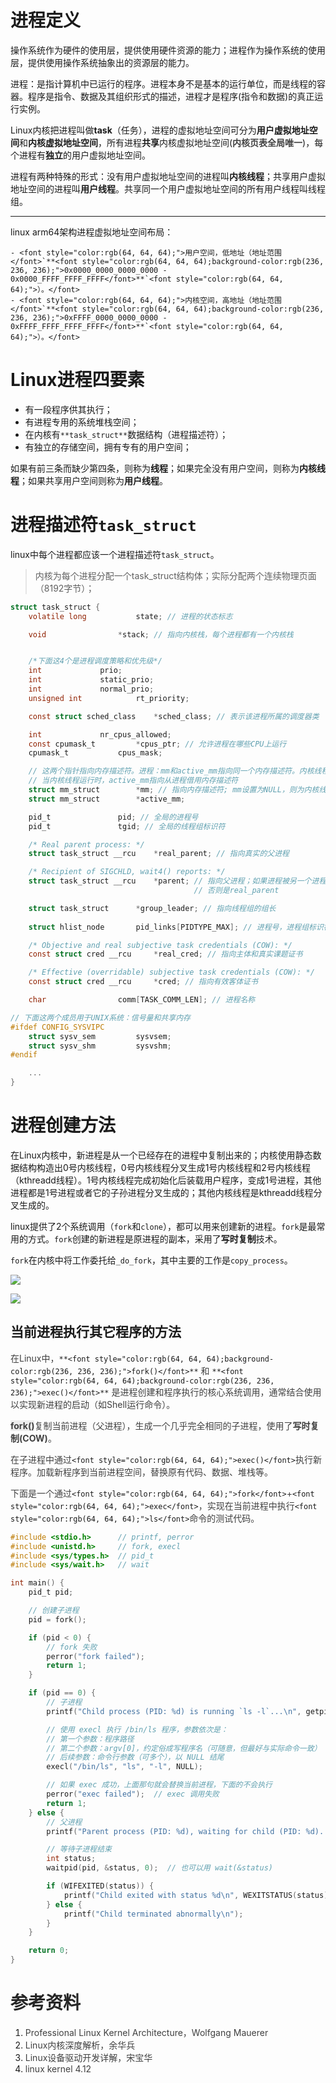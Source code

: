 # 进程定义
操作系统作为硬件的使用层，提供使用硬件资源的能力；进程作为操作系统的使用层，提供使用操作系统抽象出的资源层的能力。

进程：是指计算机中已运行的程序。进程本身不是基本的运行单位，而是线程的容器。程序是指令、数据及其组织形式的描述，进程才是程序(指令和数据)的真正运行实例。

Linux内核把进程叫做**task**（任务），进程的虚拟地址空间可分为**用户虚拟地址空间**和**内核虚拟地址空间**，所有进程**共享**内核虚拟地址空间(**<font style="color:rgb(64, 64, 64);">内核页表全局唯一</font>**)，每个进程有**独立**的用户虚拟地址空间。

进程有两种特殊的形式：没有用户虚拟地址空间的进程叫**内核线程**；共享用户虚拟地址空间的进程叫**用户线程**。共享同一个用户虚拟地址空间的所有用户线程叫线程组。

---

linux arm64架构进程虚拟地址空间布局：

    - <font style="color:rgb(64, 64, 64);">用户空间，低地址（地址范围 </font>`**<font style="color:rgb(64, 64, 64);background-color:rgb(236, 236, 236);">0x0000_0000_0000_0000 - 0x0000_FFFF_FFFF_FFFF</font>**`<font style="color:rgb(64, 64, 64);">）。</font>
    - <font style="color:rgb(64, 64, 64);">内核空间，高地址（地址范围 </font>`**<font style="color:rgb(64, 64, 64);background-color:rgb(236, 236, 236);">0xFFFF_0000_0000_0000 - 0xFFFF_FFFF_FFFF_FFFF</font>**`<font style="color:rgb(64, 64, 64);">）。</font>

# Linux进程四要素
+ 有一段程序供其执行；
+ 有进程专用的系统堆栈空间；
+ 在内核有`**task_struct**`数据结构（进程描述符）；
+ 有独立的存储空间，拥有专有的用户空间；

如果有前三条而缺少第四条，则称为**线程**；如果完全没有用户空间，则称为**内核线程**；如果共享用户空间则称为**用户线程**。

# 进程描述符`task_struct`
linux中每个进程都应该一个进程描述符`task_struct`。

> 内核为每个进程分配一个task_struct结构体；实际分配两个连续物理页面（8192字节）；
>

```c
struct task_struct {
    volatile long			state; // 进程的状态标志

    void				*stack; // 指向内核栈，每个进程都有一个内核栈


	/*下面这4个是进程调度策略和优先级*/
	int				prio;
	int				static_prio;
	int				normal_prio;
	unsigned int			rt_priority;

    const struct sched_class	*sched_class; // 表示该进程所属的调度器类

	int				nr_cpus_allowed;
	const cpumask_t			*cpus_ptr; // 允许进程在哪些CPU上运行
	cpumask_t			cpus_mask;

	// 这两个指针指向内存描述符。进程：mm和active_mm指向同一个内存描述符。内核线程：mm是空指针，
	// 当内核线程运行时，active_mm指向从进程借用内存描述符
	struct mm_struct		*mm; // 指向内存描述符; mm设置为NULL，则为内核线程
	struct mm_struct		*active_mm;

	pid_t				pid; // 全局的进程号
	pid_t				tgid; // 全局的线程组标识符

	/* Real parent process: */
	struct task_struct __rcu	*real_parent; // 指向真实的父进程

	/* Recipient of SIGCHLD, wait4() reports: */
	struct task_struct __rcu	*parent; // 指向父进程；如果进程被另一个进程使用系统调用跟踪，那么父进程是跟踪进程；
                                         // 否则是real_parent

	struct task_struct		*group_leader; // 指向线程组的组长
    
	struct hlist_node		pid_links[PIDTYPE_MAX]; // 进程号，进程组标识符和会话标识符

	/* Objective and real subjective task credentials (COW): */
	const struct cred __rcu		*real_cred; // 指向主体和真实课题证书

	/* Effective (overridable) subjective task credentials (COW): */
	const struct cred __rcu		*cred; // 指向有效客体证书

	char				comm[TASK_COMM_LEN]; // 进程名称

// 下面这两个成员用于UNIX系统：信号量和共享内存
#ifdef CONFIG_SYSVIPC
	struct sysv_sem			sysvsem;
	struct sysv_shm			sysvshm;
#endif

    ...
}
```

# 进程创建方法
在Linux内核中，新进程是从一个已经存在的进程中复制出来的；内核使用静态数据结构构造出0号内核线程，0号内核线程分叉生成1号内核线程和2号内核线程（kthreadd线程）。1号内核线程完成初始化后装载用户程序，变成1号进程，其他进程都是1号进程或者它的子孙进程分叉生成的；其他内核线程是kthreadd线程分叉生成的。



linux提供了2个系统调用（`fork`和`clone`），都可以用来创建新的进程。`fork`是最常用的方式。`fork`创建的新进程是原进程的副本，采用了**写时复制**技术。

`fork`在内核中将工作委托给`_do_fork`，其中主要的工作是`copy_process`。

![](https://cdn.nlark.com/yuque/0/2022/png/756577/1652062488997-bb8af4d8-771a-4723-8c6d-f2457069a673.png?x-oss-process=image%2Fformat%2Cwebp)

![](https://cdn.nlark.com/yuque/0/2022/png/756577/1652062591793-d935020e-d8f9-4b16-b5fa-225282006fe3.png?x-oss-process=image%2Fformat%2Cwebp)

## 当前进程执行其它程序的方法
<font style="color:rgb(64, 64, 64);">在Linux中，</font>`**<font style="color:rgb(64, 64, 64);background-color:rgb(236, 236, 236);">fork()</font>**`<font style="color:rgb(64, 64, 64);"> 和 </font>`**<font style="color:rgb(64, 64, 64);background-color:rgb(236, 236, 236);">exec()</font>**`<font style="color:rgb(64, 64, 64);"> 是进程创建和程序执行的核心系统调用，通常结合使用以实现新进程的启动（如Shell运行命令）。</font>

**<font style="color:rgb(64, 64, 64);background-color:rgb(236, 236, 236);">fork()</font>**<font style="color:rgb(64, 64, 64);">复制当前进程（父进程），生成一个几乎完全相同的子进程，使用了</font>**<font style="color:rgb(64, 64, 64);">写时复制(COW)</font>**<font style="color:rgb(64, 64, 64);">。</font>

<font style="color:rgb(64, 64, 64);">在子进程中通过</font>`<font style="color:rgb(64, 64, 64);">exec()</font>`<font style="color:rgb(64, 64, 64);">执行新程序。加载新程序到当前进程空间，替换原有代码、数据、堆栈等。</font>

<font style="color:rgb(64, 64, 64);"></font>

<font style="color:rgb(64, 64, 64);">下面是一个通过</font>`<font style="color:rgb(64, 64, 64);">fork</font>`<font style="color:rgb(64, 64, 64);">+</font>`<font style="color:rgb(64, 64, 64);">exec</font>`<font style="color:rgb(64, 64, 64);">，实现在当前进程中执行</font>`<font style="color:rgb(64, 64, 64);">ls</font>`<font style="color:rgb(64, 64, 64);">命令的测试代码。</font>

```c
#include <stdio.h>      // printf, perror
#include <unistd.h>     // fork, execl
#include <sys/types.h>  // pid_t
#include <sys/wait.h>   // wait

int main() {
    pid_t pid;

    // 创建子进程
    pid = fork();

    if (pid < 0) {
        // fork 失败
        perror("fork failed");
        return 1;
    }

    if (pid == 0) {
        // 子进程
        printf("Child process (PID: %d) is running `ls -l`...\n", getpid());

        // 使用 execl 执行 /bin/ls 程序，参数依次是：
        // 第一个参数：程序路径
        // 第二个参数：argv[0]，约定俗成写程序名（可随意，但最好与实际命令一致）
        // 后续参数：命令行参数（可多个），以 NULL 结尾
        execl("/bin/ls", "ls", "-l", NULL);

        // 如果 exec 成功，上面那句就会替换当前进程，下面的不会执行
        perror("exec failed");  // exec 调用失败
        return 1;
    } else {
        // 父进程
        printf("Parent process (PID: %d), waiting for child (PID: %d)...\n", getpid(), pid);

        // 等待子进程结束
        int status;
        waitpid(pid, &status, 0);  // 也可以用 wait(&status)

        if (WIFEXITED(status)) {
            printf("Child exited with status %d\n", WEXITSTATUS(status));
        } else {
            printf("Child terminated abnormally\n");
        }
    }

    return 0;
}

```

# <font style="color:rgb(38, 38, 38);">参考资料</font>
1. <font style="color:rgb(64, 64, 64);">Professional Linux Kernel Architecture，Wolfgang Mauerer</font>
2. <font style="color:rgb(64, 64, 64);">Linux内核深度解析，余华兵</font>
3. <font style="color:rgb(64, 64, 64);">Linux设备驱动开发详解，宋宝华</font>
4. <font style="color:rgb(64, 64, 64);">linux kernel 4.12</font>





